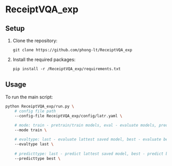 # ReceiptVQA_exp
## Setup

1. Clone the repository:
    ```
    git clone https://github.com/phong-lt/ReceiptVQA_exp
    ```
2. Install the required packages:
    ```
    pip install -r /ReceiptVQA_exp/requirements.txt
    ```

## Usage

To run the main script:
```bash
python ReceiptVQA_exp/run.py \
	# config file path
	--config-file ReceiptVQA_exp/config/latr.yaml \
 
	# mode: train - pretrain/train models, eval - evaluate models, predict - predict trained models
	--mode train \

	# evaltype: last - evaluate lattest saved model, best - evaluate best-score saved model 
	--evaltype last \
	
	# predicttype: last - predict lattest saved model, best - predict best-score saved model 
	--predicttype best \
```